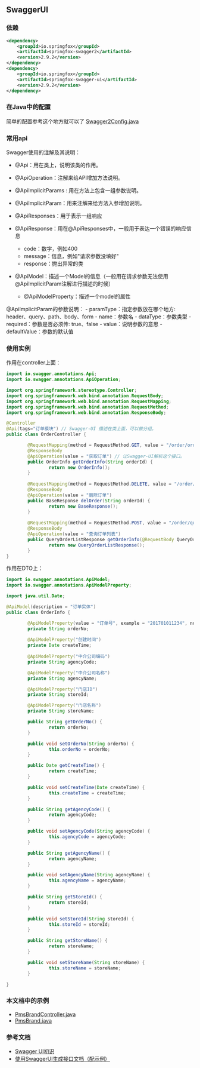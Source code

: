 ## SwaggerUI

### 依赖
```xml
<dependency>
    <groupId>io.springfox</groupId>
    <artifactId>springfox-swagger2</artifactId>
    <version>2.9.2</version>
</dependency>
<dependency>
    <groupId>io.springfox</groupId>
    <artifactId>springfox-swagger-ui</artifactId>
    <version>2.9.2</version>
</dependency>
```

### 在Java中的配置
简单的配置参考这个地方就可以了
[Swagger2Config.java](../src/main/java/web/document/config/Swagger2Config.java)

### 常用api
Swagger使用的注解及其说明：

- @Api：用在类上，说明该类的作用。

- @ApiOperation：注解来给API增加方法说明。

- @ApiImplicitParams : 用在方法上包含一组参数说明。

- @ApiImplicitParam：用来注解来给方法入参增加说明。

- @ApiResponses：用于表示一组响应

- @ApiResponse：用在@ApiResponses中，一般用于表达一个错误的响应信息
    - code：数字，例如400
    - message：信息，例如"请求参数没填好"
    - response：抛出异常的类   

- @ApiModel：描述一个Model的信息（一般用在请求参数无法使用@ApiImplicitParam注解进行描述的时候）
     - @ApiModelProperty：描述一个model的属性
    
@ApiImplicitParam的参数说明：
    - paramType：指定参数放在哪个地方: header、query、path、body、form
    - name：参数名
    - dataType：参数类型
    - required：参数是否必须传: true、false
    - value：说明参数的意思
    - defaultValue：参数的默认值
    
### 使用实例
作用在controller上面：                
```java
import io.swagger.annotations.Api;
import io.swagger.annotations.ApiOperation;

import org.springframework.stereotype.Controller;
import org.springframework.web.bind.annotation.RequestBody;
import org.springframework.web.bind.annotation.RequestMapping;
import org.springframework.web.bind.annotation.RequestMethod;
import org.springframework.web.bind.annotation.ResponseBody;

@Controller
@Api(tags="订单模块") // Swagger-UI 描述在类上面，可以做分组。
public class OrderController {

        @RequestMapping(method = RequestMethod.GET, value = "/order/orderInfo/{orderId:.+}")
        @ResponseBody
        @ApiOperation(value = "获取订单") // 让Swagger-UI解析这个接口。
        public OrderInfo getOrderInfo(String orderId) {
                return new OrderInfo();
        }
        
        @RequestMapping(method = RequestMethod.DELETE, value = "/order/delOrder.do")
        @ResponseBody
        @ApiOperation(value = "删除订单")
        public BaseResponse delOrder(String orderId) {
                return new BaseResponse();
        }
        
        @RequestMapping(method = RequestMethod.POST, value = "/order/queryOrderList.do")
        @ResponseBody
        @ApiOperation(value = "查询订单列表")
        public QueryOrderListResponse getOrderInfo(@RequestBody QueryOrderListRequest req) {
                return new QueryOrderListResponse();
        }
}
```

作用在DTO上：                        
```java
import io.swagger.annotations.ApiModel;
import io.swagger.annotations.ApiModelProperty;

import java.util.Date;

@ApiModel(description = "订单实体")
public class OrderInfo {

        @ApiModelProperty(value = "订单号", example = "201701011234", notes = "订单的编号")
        private String orderNo;
        
        @ApiModelProperty("创建时间")
        private Date createTime;
        
        @ApiModelProperty("中介公司编码")
        private String agencyCode;

        @ApiModelProperty("中介公司名称")
        private String agencyName;

        @ApiModelProperty("门店ID")
        private String storeId;

        @ApiModelProperty("门店名称")
        private String storeName;

        public String getOrderNo() {
                return orderNo;
        }

        public void setOrderNo(String orderNo) {
                this.orderNo = orderNo;
        }

        public Date getCreateTime() {
                return createTime;
        }

        public void setCreateTime(Date createTime) {
                this.createTime = createTime;
        }

        public String getAgencyCode() {
                return agencyCode;
        }

        public void setAgencyCode(String agencyCode) {
                this.agencyCode = agencyCode;
        }

        public String getAgencyName() {
                return agencyName;
        }

        public void setAgencyName(String agencyName) {
                this.agencyName = agencyName;
        }

        public String getStoreId() {
                return storeId;
        }

        public void setStoreId(String storeId) {
                this.storeId = storeId;
        }

        public String getStoreName() {
                return storeName;
        }

        public void setStoreName(String storeName) {
                this.storeName = storeName;
        }

}
```


### 本文档中的示例
- [PmsBrandController.java](../src/main/java/web/document/controller/PmsBrandController.java)
- [PmsBrand.java](../src/main/java/web/document/mbg/model/PmsBrand.java)
          

### 参考文档
- [Swagger UI初识](https://www.jianshu.com/p/5c1111d3b99f)
- [使用SwaggerUI生成接口文档（配示例）](https://www.jianshu.com/p/79a52e4977da?utm_campaign)